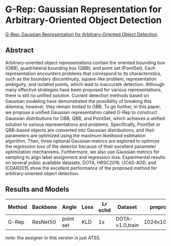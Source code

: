 # G-Rep: Gaussian Representation for Arbitrary-Oriented Object Detection

[G-Rep: Gaussian Representation for Arbitrary-Oriented Object Detection](http://arxiv.org/abs/2205.11796)

## Abstract

Arbitrary-oriented object representations contain the oriented bounding box (OBB), quadrilateral bounding box (QBB), and point set (PointSet). Each representation encounters problems that correspond to its characteristics, such as the boundary discontinuity, square-like problem, representation ambiguity, and isolated points, which lead to inaccurate detection. Although many effective strategies have been proposed for various representations, there is still no uniﬁed solution. Current detection methods based on Gaussian modeling have demonstrated the possibility of breaking this dilemma; however, they remain limited to OBB. To go further, in this paper, we propose a uniﬁed Gaussian representation called G-Rep to construct Gaussian distributions for OBB, QBB, and PointSet, which achieves a uniﬁed solution to various representations and problems. Speciﬁcally, PointSet or QBB-based objects are converted into Gaussian distributions, and their parameters are optimized using the maximum likelihood estimation algorithm. Then, three optional Gaussian metrics are explored to optimize the regression loss of the detector because of their excellent parameter optimization mechanisms. Furthermore, we also use Gaussian metrics for sampling to align label assignment and regression loss. Experimental results on several public available datasets, DOTA, HRSC2016, UCAS-AOD, and ICDAR2015 show the excellent performance of the proposed method for arbitrary-oriented object detection.

## Results and Models

| Method | Backbone | Angle     | Loss | Lr schd | Dataset         | preprocess    | $AP_{0.5}$ | $AP_{0.75}$ | $mAP$ |
| ------ | -------- | --------- | ---- | ------- | --------------- | ------------- | ---------- | ----------- | ----- |
| G-Rep  | ResNet50 | point set | KLD  | 1x      | DOTA-v1.0,train | 1024x1024,512 | 65.68      | \           | \     |

note: the assigner in this version is just ATSS.